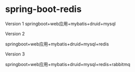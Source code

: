 # spring-boot-redis
Version 1
springboot+web应用+mybatis+druid+mysql



Version 2

springboot+web应用+mybatis+druid+mysql+redis

Version 3

springboot+web应用+mybatis+druid+mysql+redis+rabbitmq
